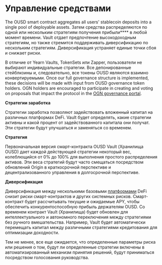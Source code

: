 # Управление средствами

The OUSD smart contract aggregates all users' stablecoin deposits into a single pool of deployable assets. Затем средства распределяются по одной или нескольким стратегиям получения прибыли**** в любой момент времени. Vault отдает предпочтение высокодоходным стратегиям, но также стремится поддерживать диверсификацию по нескольким стратегиям. Диверсификация устраняет единые точки сбоя и снижает риски.

В отличие от Yearn Vaults, TokenSets или Zapper, пользователи не выбирают индивидуальные стратегии. Все депонированные стейблкоины и, следовательно, все токены OUSD являются взаимно конвертируемыми. Once our full governance structure is implemented, these decisions will be made with input from OUSD governance token holders. OGN holders are encouraged to participate in creating and voting on proposals that impact the protocol in the [OGN governance portal](https://vote.originprotocol.com).

**Стратегии заработка**

Стратегии заработка позволяют задействовать вложенный капитал на различных платформах DeFi. Vault будет определять, какие стратегии активны и какой процент от задействованного капитала они получат. Эти стратегии будут улучшаться и заменяться со временем.

**Стратегия**

Первоначальная версия смарт-контракта OUSD Vault (Хранилища OUSD) дает каждой действующей стратегии некоторый вес, колеблющийся от 0% до 100% для выполнения простого распределения активов. Эти веса стратегий будут часто смещаться посредством обновлений Origin в краткосрочной перспективе и децентрализованного управления в долгосрочной перспективе.

**Диверсификация**

Диверсификация между несколькими базовыми [платформами](supported-strategies/) DeFi снизит риски смарт-контрактов и других системных рисков. Смарт-контракт будет рассчитывать текущие и ожидаемые APY, чтобы обеспечить конкурентоспособную прибыль держателям OUSD. Со временем контракт Vault (Хранилища) будет обновлен для интеллектуального и автономного переключения между стратегиями без ручного вмешательства. Например, Vault будет автоматически перемещать капитал между различными стратегиями кредитования для оптимизации доходности.

Тем не менее, все еще ожидается, что определенные параметры риска или решения о том, будут ли определенные стратегии включены в автоматизированный механизм принятия решений, будут приниматься посредством голосования руководства. 

